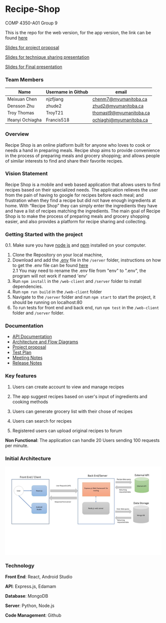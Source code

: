 # Recipe-Shop
COMP 4350-A01 Group 9

This is the repo for the web version, for the app version, the link can be found [here](https://github.com/njzfjiang/Recipe-Shop-App-Version)

[Slides for project proposal](https://docs.google.com/presentation/d/1ZIRzEjUDUouv7DUa-ByEjAxJUdLvU-xD/edit#slide=id.p1)

[Slides for technique sharing presentation](https://docs.google.com/presentation/d/16o6FH5FBJgywUiFdfBzdyrG4E9kC_P70xQXyzVKYrTM/edit#slide=id.p)

[Slides for Final presentation](https://docs.google.com/presentation/d/16iV-BSns62B1Svn5IGh1LUNPKZGTUfxOTBtXB3ANofc/edit#slide=id.g317fda36494_0_0)
### Team Members

| Name | Username in Github  |   email |
|------|---------------------|---------|
| Meixuan Chen | njzfjiang   | chenm7@myumanitoba.ca  |
| Densson Zhu  | zhude2 | zhud2@myumanitoba.ca |
| Troy Thomas | TroyT21 | thomast9@myumanitoba.ca |
| Ifeanyi Ochiagha | Francis518 |ochiaghi@myumanitoba.ca|

### Overview

Recipe Shop is an online platform built for anyone who loves to cook or needs a hand in preparing meals. Recipe shop aims to provide convenience in the process of preparing meals and grocery shopping; and allows people of similar interests to find and share their favorite recipes.

### Vision Statement
Recipe Shop is a mobile and web based application that allows users to find recipes based on their specialized needs. The application relieves the user from the pain of having to google for recipes before each meal; and frustration when they find a recipe but did not have enough ingredients at home. With “Recipe Shop” they can simply enter the ingredients they have and have a list of recipes matching the ingredients. The main goal of Recipe Shop is to make the process of preparing meals and grocery shopping easier, and also provides a platform for recipe sharing and collecting.

### Getting Started with the project
0.1. Make sure you have [node js](https://nodejs.org/en) and [npm](https://docs.npmjs.com/downloading-and-installing-node-js-and-npm) installed on your computer.
1. Clone the Repository on your local machine, 
2. Download and add the [.env](https://umanitoba-my.sharepoint.com/:u:/g/personal/chenm7_myumanitoba_ca/EazugoNavq5Eod2j-lNDNeYBTtr70KawhSwf4JJm95d2IA?e=fl0Y6H) file in the ```/server``` folder, instructions on how to get the .env file can be found [here](https://github.com/njzfjiang/Recipe-Shop/blob/dev/Documentation/Instructions%20for%20.env%20file.md)\
    2.1 You may need to rename the .env file from "env" to ".env", the program will not work if named 'env'
3. Run ```npm install``` in the ```/web-client``` and ```/server``` folder to install dependencies.
4. Run ```npm run build``` in the ```/web-client``` folder
5. Navigate to the ```/server``` folder and run ```npm start``` to start the project, it should be running on localhost:80
6. To run tests for front end and back end, run ```npm test``` in the ```/web-client``` folder and ```/server``` folder.

### Documentation
* [API Documentation](https://github.com/njzfjiang/Recipe-Shop/blob/main/Documentation/API%20Documentation.md)
* [Architecture and Flow Diagrams](https://github.com/njzfjiang/Recipe-Shop/blob/main/Documentation/Architecture%20and%20Flow%20Diagrams.md)
* [Project proposal](https://github.com/njzfjiang/Recipe-Shop/blob/7f3a1a3495a17daec8fcd5658245c182e3fdc76b/Documentation/Project%20proposal.md)
* [Test Plan](https://github.com/njzfjiang/Recipe-Shop/blob/dev/Documentation/Recipe%20Shop%20Test%20Plan-Final%20Version.pdf)
* [Meeting Notes](https://github.com/njzfjiang/Recipe-Shop/blob/main/Documentation/Meeting%20Logs.md)
* [Release Notes](https://github.com/njzfjiang/Recipe-Shop/blob/documentation-updates-%26-security/Documentation/Release%20Notes.md)

### Key features
1.  Users can create account to view and manage recipes
    
2.  The app suggest recipes based on user's input of ingredients and cooking methods
    
3.  Users can generate grocery list with their chose of recipes
    
4.  Users can search for recipes
    
5.  Registered users can upload original recipes to forum

**Non Functional**: The application can handle 20 Users sending 100 requests per minute.

### Initial Architecture
![Architecture Diagram](https://github.com/njzfjiang/Recipe-Shop/blob/main/Documentation/images/Sprint%202%20Architecture.jpg)

### Technology
**Front End**: React, Android Studio 

**API**: Express.js, Edamam 

**Database**: MongoDB

**Server**: Python, Node.js 

**Code Management**: Github 
